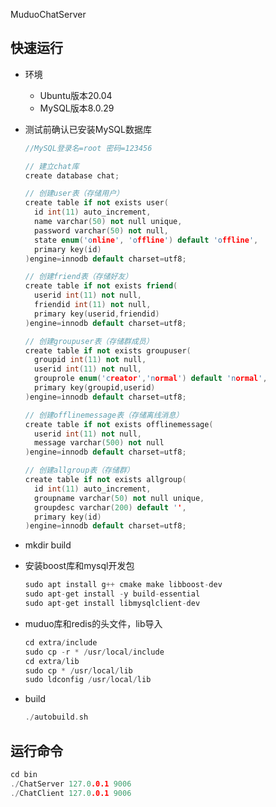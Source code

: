 MuduoChatServer

快速运行
------------
* 环境
	* Ubuntu版本20.04
	* MySQL版本8.0.29

* 测试前确认已安装MySQL数据库
    ```C++
    //MySQL登录名=root 密码=123456
    
    // 建立chat库
    create database chat;
    
    // 创建user表（存储用户）
    create table if not exists user(
      id int(11) auto_increment,
      name varchar(50) not null unique,
      password varchar(50) not null,
      state enum('online', 'offline') default 'offline',
      primary key(id)
    )engine=innodb default charset=utf8;
    
    // 创建friend表（存储好友）
    create table if not exists friend(
      userid int(11) not null,
      friendid int(11) not null,
      primary key(userid,friendid)
    )engine=innodb default charset=utf8;
    
    // 创建groupuser表（存储群成员）
    create table if not exists groupuser(
      groupid int(11) not null,
      userid int(11) not null,
      grouprole enum('creator','normal') default 'normal',
      primary key(groupid,userid)
    )engine=innodb default charset=utf8;
    
    // 创建offlinemessage表（存储离线消息）
    create table if not exists offlinemessage(
      userid int(11) not null,
      message varchar(500) not null
    )engine=innodb default charset=utf8;
    
    // 创建allgroup表（存储群）
    create table if not exists allgroup(
      id int(11) auto_increment,
      groupname varchar(50) not null unique,
      groupdesc varchar(200) default '',
      primary key(id)
    )engine=innodb default charset=utf8;
    ```   
    
* mkdir build
* 安装boost库和mysql开发包
    ```C++
    sudo apt install g++ cmake make libboost-dev
    sudo apt-get install -y build-essential
    sudo apt-get install libmysqlclient-dev
    ```    
    
* muduo库和redis的头文件，lib导入
    ```C++
    cd extra/include
    sudo cp -r * /usr/local/include
    cd extra/lib
    sudo cp * /usr/local/lib
    sudo ldconfig /usr/local/lib
    ```  
    
* build
    ```C++
    ./autobuild.sh
    ```

运行命令
------------
```C++
cd bin
./ChatServer 127.0.0.1 9006
./ChatClient 127.0.0.1 9006
```

